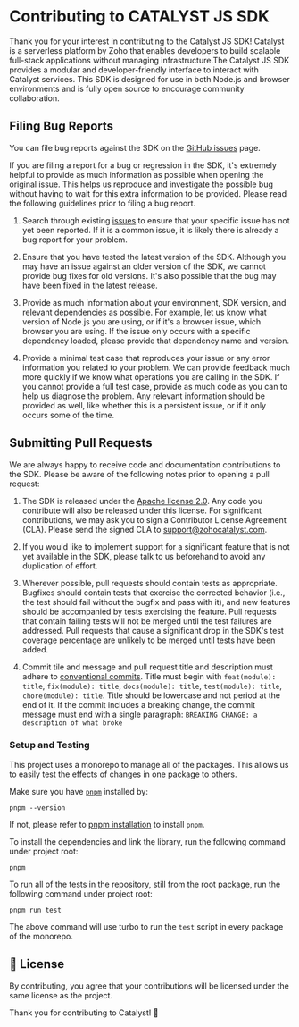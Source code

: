 # Contributing to CATALYST JS SDK

Thank you for your interest in contributing to the Catalyst JS SDK! Catalyst is a serverless platform by Zoho that enables developers to build scalable full-stack applications without managing infrastructure.The Catalyst JS SDK provides a modular and developer-friendly interface to interact with Catalyst services. This SDK is designed for use in both Node.js and browser environments and is fully open source to encourage community collaboration.

## Filing Bug Reports

You can file bug reports against the SDK on the [GitHub issues][issues] page.

If you are filing a report for a bug or regression in the SDK, it's extremely
helpful to provide as much information as possible when opening the original
issue. This helps us reproduce and investigate the possible bug without having
to wait for this extra information to be provided. Please read the following
guidelines prior to filing a bug report.

1. Search through existing [issues][] to ensure that your specific issue has
   not yet been reported. If it is a common issue, it is likely there is
   already a bug report for your problem.

2. Ensure that you have tested the latest version of the SDK. Although you
   may have an issue against an older version of the SDK, we cannot provide
   bug fixes for old versions. It's also possible that the bug may have been
   fixed in the latest release.

3. Provide as much information about your environment, SDK version, and
   relevant dependencies as possible. For example, let us know what version
   of Node.js you are using, or if it's a browser issue, which browser you
   are using. If the issue only occurs with a specific dependency loaded,
   please provide that dependency name and version.

4. Provide a minimal test case that reproduces your issue or any error
   information you related to your problem. We can provide feedback much
   more quickly if we know what operations you are calling in the SDK. If
   you cannot provide a full test case, provide as much code as you can
   to help us diagnose the problem. Any relevant information should be provided
   as well, like whether this is a persistent issue, or if it only occurs
   some of the time.

## Submitting Pull Requests

We are always happy to receive code and documentation contributions to the SDK.
Please be aware of the following notes prior to opening a pull request:

1. The SDK is released under the [Apache license 2.0](./LICENCE).
   Any code you contribute will also be released under this license.
   For significant contributions, we may ask you to sign a Contributor License Agreement (CLA).
   Please send the signed CLA to support@zohocatalyst.com.

2. If you would like to implement support for a significant feature that is not
   yet available in the SDK, please talk to us beforehand to avoid any
   duplication of effort.

3. Wherever possible, pull requests should contain tests as appropriate.
   Bugfixes should contain tests that exercise the corrected behavior (i.e., the
   test should fail without the bugfix and pass with it), and new features
   should be accompanied by tests exercising the feature. Pull requests that
   contain failing tests will not be merged until the test failures are addressed.
   Pull requests that cause a significant drop in the SDK's test coverage
   percentage are unlikely to be merged until tests have been added.

4. Commit tile and message and pull request title and description must adhere to
   [conventional commits][conventional commits]. Title must begin with `feat(module): title`,
   `fix(module): title`, `docs(module): title`, `test(module): title`, `chore(module): title`.
   Title should be lowercase and not period at the end of it. If the commit includes
   a breaking change, the commit message must end with a single paragraph: `BREAKING CHANGE: a description of what broke`


### Setup and Testing

This project uses a monorepo to manage all of the packages.
This allows us to easily test the effects of changes in one package to others.

Make sure you have [`pnpm`](https://pnpm.io/) installed by:

```
pnpm --version
```

If not, please refer to [pnpm installation](https://pnpm.io/installation) to install `pnpm`.

To install the dependencies and link the library, run the following command under project root:

```
pnpm
```

To run all of the tests in the repository, still from the root package, run the following command
under project root:

```
pnpm run test
```

The above command will use turbo to run the `test` script in every package of the monorepo.

## 📄 License

By contributing, you agree that your contributions will be licensed under the same license as the project.

Thank you for contributing to Catalyst! 🎉

[issues]: https://github.com/catalystbyzoho/zcatalyst-sdk-js/issues
[conventional commits]: https://www.conventionalcommits.org/
[pr]: https://github.com/catalystbyzoho/zcatalyst-sdk-js-v3/pulls
